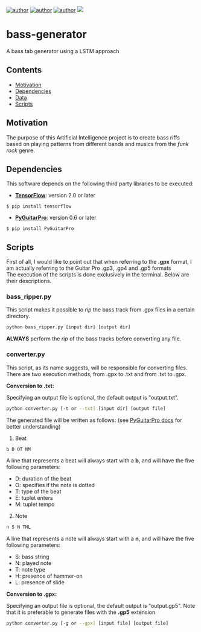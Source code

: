 [![author](https://img.shields.io/badge/author-ItamarRocha-red.svg)](https://github.com/ItamarRocha) 
[![author](https://img.shields.io/badge/author-voidzero-red.svg)](https://github.com/void-zero) 
[![author](https://img.shields.io/badge/author-jpvt-red.svg)](https://github.com/jpvt) 
[![](https://img.shields.io/badge/python-3.7+-blue.svg)](https://www.python.org/downloads/release/python-365/)

# bass-generator
A bass tab generator using a LSTM approach

## Contents
- [Motivation](#Motivation)
- [Dependencies](#Dependencies)
- [Data](#Data)
- [Scripts](#Scripts)

## Motivation

The purpose of this Artificial Intelligence project is to create bass riffs based on playing patterns from different bands and musics from the *funk rock* genre.

## Dependencies
This software depends on the following third party libraries to be executed:
- **[TensorFlow](https://www.tensorflow.org/)**: version 2.0 or later
```shell
$ pip install tensorflow
```
- **[PyGuitarPro](https://github.com/Perlence/PyGuitarPro)**: version 0.6 or later
```shell
$ pip install PyGuitarPro
```

## Scripts
First of all, I would like to point out that when referring to the **.gpx** format, I am actually referring to the Guitar Pro .gp3, .gp4 and .gp5 formats\
The execution of the scripts is done exclusively in the terminal. Below are their descriptions.

### bass_ripper.py

This script makes it possible to *rip* the bass track from .gpx files in a certain directory.

```bash
python bass_ripper.py [input dir] [output dir]
```
**ALWAYS** perform the *rip* of the bass tracks before converting any file.

### converter.py
This script, as its name suggests, will be responsible for converting files. There are two execution methods, from .gpx to .txt and from .txt to .gpx.

**Conversion to .txt:**

Specifying an output file is optional, the default output is "output.txt".
```bash
python converter.py [-t or --txt] [input dir] [output file]
```
The generated file will be written as follows: (see [PyGuitarPro docs](https://pyguitarpro.readthedocs.io) for better understanding)

1. Beat

```bash
b D OT NM
```
A line that represents a beat will always start with a **b**, and will have the five following parameters:
 - D: duration of the beat
 - O: specifies if the note is dotted
 - T: type of the beat 
 - E: tuplet enters
 - M: tuplet tempo


2. Note

```bash
n S N THL
```
A line that represents a note will always start with a **n**, and will have the five following parameters:
 - S: bass string
 - N: played note
 - T: note type
 - H: presence of hammer-on
 - L: presence of slide

**Conversion to .gpx:**

Specifying an output file is optional, the default output is "output.gp5". Note that it is preferable to generate files with the **.gp5** extension

```bash
python converter.py [-g or --gpx] [input file] [output file]
```
